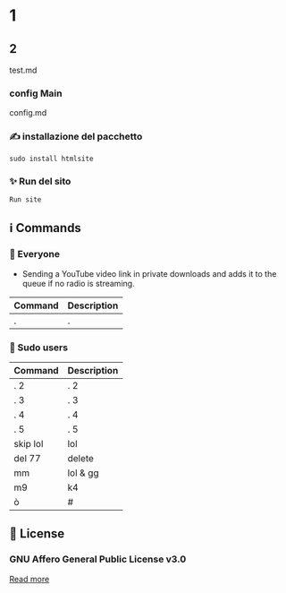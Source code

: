 # 1

## 2

test.md

### config Main

config.md
    
### ✍️ installazione del pacchetto

```None:
sudo install htmlsite
```
### ✨ Run del sito

```
Run site   
```

## ℹ️ Commands

### 👥 Everyone

- Sending a YouTube video link in private downloads and adds it to the queue if no radio is streaming.

| Command | Description                                 |
| ------- | ------------------------------------------- |
| .  | . |


### 👤 Sudo users

| Command | Description                                                   |
| ------- | ------------------------------------------------------------- |
| . 2 | . 2            |
| . 3   | . 3                           |
| . 4  | . 4                         |
| . 5 | . 5                         |
| skip lol  | lol                     |
| del 77  | delete                                 |
| mm   | lol & gg                 |
| m9  | k4  |
| ò  | # |

## 📄 License

### GNU Affero General Public License v3.0

[Read more](http://www.ponpino.it)
